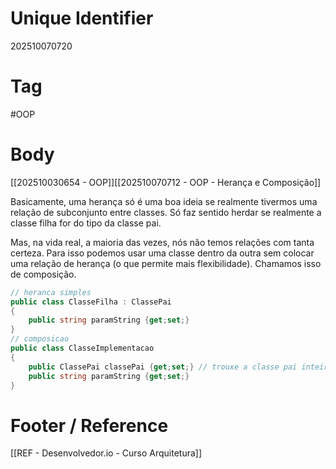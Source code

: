 # Unique Identifier
202510070720

# Tag
#OOP 

# Body
[[202510030654 - OOP]][[202510070712 - OOP - Herança e Composição]]

Basicamente, uma herança só é uma boa ideia se realmente tivermos uma relação de subconjunto entre classes. Só faz sentido herdar se realmente a classe filha for do tipo da classe pai.

Mas, na vida real, a maioria das vezes, nós não temos relações com tanta certeza. Para isso podemos usar uma classe dentro da outra sem colocar uma relação de herança (o que permite mais flexibilidade). Chamamos isso de composição.

```csharp
// heranca simples
public class ClasseFilha : ClassePai
{
	public string paramString {get;set;}
}
// composicao
public class ClasseImplementacao
{
	public ClassePai classePai {get;set;} // trouxe a classe pai inteira
	public string paramString {get;set;}
}
```



# Footer / Reference
[[REF - Desenvolvedor.io - Curso Arquitetura]]